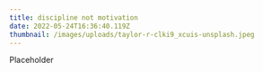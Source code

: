 ```yaml
---
title: discipline not motivation
date: 2022-05-24T16:36:40.119Z
thumbnail: /images/uploads/taylor-r-clki9_xcuis-unsplash.jpeg
---
```

Placeholder